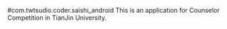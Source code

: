 #com.twtsudio.coder.saishi_android
This is an application for Counselor Competition in TianJin University.
